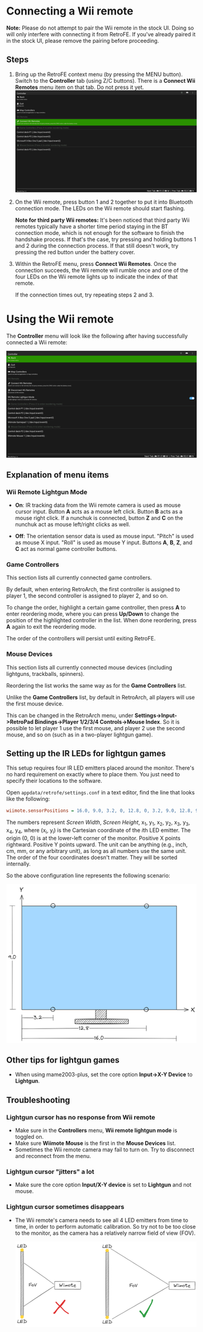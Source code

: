 ---
---

# Connecting a Wii remote

**Note:**
Please do not attempt to pair the Wii remote in the stock UI.
Doing so will only interfere with connecting it from RetroFE.
If you've already paired it in the stock UI, please remove the pairing before proceeding.

## Steps

1. Bring up the RetroFE context menu (by pressing the MENU button).
   Switch to the **Controller** tab (using Z/C buttons).
   There is a **Connect Wii Remotes** menu item on that tab.
   Do not press it yet.
![controller_menu](images/controller_menu.png)

3. On the Wii remote, press button 1 and 2 together to put it into Bluetooth connection mode.
   The LEDs on the Wii remote should start flashing.
   
   **Note for third party Wii remotes:**
   It's been noticed that third party Wii remotes typically have a shorter time period staying in the BT connection mode,
   which is not enough for the software to finish the handshake process.
   If that's the case, try pressing and holding buttons 1 and 2 during the connection process.
   If that still doesn't work, try pressing the red button under the battery cover.

5. Within the RetroFE menu, press **Connect Wii Remotes**.
   Once the connection succeeds, the Wii remote will rumble once and one of the four LEDs on the Wii remote lights up to indicate the index of that remote.

   If the connection times out, try repeating steps 2 and 3.


# Using the Wii remote

The **Controller** menu will look like the following after having successfully connected a Wii remote:

![controller_menu_successful_connection](images/controller_menu_successful_connection.png)

## Explanation of menu items

### Wii Remote Lightgun Mode

- **On**:
  IR tracking data from the Wii remote camera is used as mouse cursor input.
  Button **A** acts as a mouse left click.
  Button **B** acts as a mouse right click.
  If a nunchuk is connected, button **Z** and **C** on the nunchuk act as mouse left/right clicks as well.

- **Off**:
  The orientation sensor data is used as mouse input.
  "Pitch" is used as mouse X input.
  "Roll" is used as mouse Y input.
  Buttons **A**, **B**, **Z**, and **C** act as normal game controller buttons.

### Game Controllers

This section lists all currently connected game controllers.

By default, when entering RetroArch, the first controller is assigned to player 1, the second controller is assigned to player 2, and so on.

To change the order, highlight a certain game controller, then press **A** to enter reordering mode,
where you can press **Up/Down** to change the position of the highlighted controller in the list.
When done reordering, press **A** again to exit the reordering mode.

The order of the controllers will persist until exiting RetroFE.

### Mouse Devices

This section lists all currently connected mouse devices (including lightguns, trackballs, spinners).

Reordering the list works the same way as for the **Game Controllers** list.

Unlike the **Game Controllers** list, by default in RetroArch, all players will use the first mouse device.

This can be changed in the RetroArch menu, under **Settings->Input->RetroPad Bindings->Player 1/2/3/4 Controls->Mouse Index**.
So it is possible to let player 1 use the first mouse, and player 2 use the second mouse, and so on (such as in a two-player lightgun game).

## Setting up the IR LEDs for lightgun games

This setup requires four IR LED emitters placed around the monitor.
There's no hard requirement on exactly where to place them. You just need to specify their locations to the software.

Open `appdata/retrofe/settings.conf` in a text editor, find the line that looks like the following:
```ini
wiimote.sensorPositions = 16.0, 9.0, 3.2, 0, 12.8, 0, 3.2, 9.0, 12.8, 9.0
```
The numbers represent *Screen Width*, *Screen Height*, x<sub>1</sub>, y<sub>1</sub>, x<sub>2</sub>, y<sub>2</sub>, x<sub>3</sub>, y<sub>3</sub>, x<sub>4</sub>, y<sub>4</sub>,
where (x<sub>i</sub>, y<sub>i</sub>) is the Cartesian coordinate of the *i*th LED emitter.
The origin (0, 0) is at the lower-left corner of the monitor.
Positive X points rightward.
Positive Y points upward.
The unit can be anything (e.g., inch, cm, mm, or any arbitrary unit), as long as all numbers use the same unit.
The order of the four coordinates doesn't matter. They will be sorted internally.

So the above configuration line represents the following scenario:

![led_schematic](images/led_schematic.png)

## Other tips for lightgun games

- When using mame2003-plus, set the core option **Input->X-Y Device** to **Lightgun**.

## Troubleshooting

### Lightgun cursor has no response from Wii remote

- Make sure in the **Controllers** menu, **Wii remote lightgun mode** is toggled on.
- Make sure **Wiimote Mouse** is the first in the **Mouse Devices** list.
- Sometimes the Wii remote camera may fail to turn on. Try to disconnect and reconnect from the menu.

### Lightgun cursor "jitters" a lot

- Make sure the core option **Input/X-Y device** is set to **Lightgun** and not mouse.

### Lightgun cursor sometimes disappears

- The Wii remote's camera needs to see all 4 LED emitters from time to time,
  in order to perform automatic calibration. So try not to be too close to the monitor,
  as the camera has a relatively narrow field of view (FOV).

  ![wiimote_fov](images/wiimote_fov.png)


